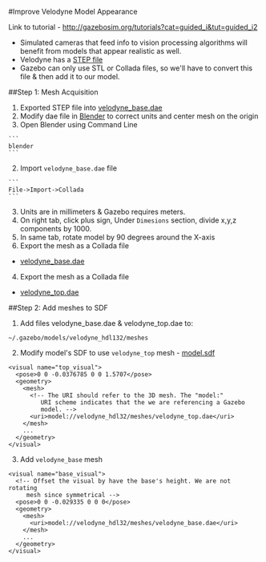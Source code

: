 #Improve Velodyne Model Appearance 

Link to tutorial - http://gazebosim.org/tutorials?cat=guided_i&tut=guided_i2

- Simulated cameras that feed info to vision processing algorithms will benefit from models that appear realistic as well.
- Velodyne has a [STEP file](https://github.com/mperez13/ROS-Tutorials/blob/master/Downloads/HDL32E_Outline_Model.STEP)
- Gazebo can only use STL or Collada files, so we'll have to convert this file & then add it to our model.

##Step 1: Mesh Acquisition

1. Exported STEP file into [velodyne_base.dae](https://github.com/mperez13/ROS-Tutorials/blob/master/.gazebo/models/velodyne/meshes/velodyne_base.dae)
2. Modify dae file in [Blender](https://www.blender.org/) to correct units and center mesh on the origin
  1. Open Blender using Command Line
  
    ```
    blender
    ```
  2. Import `velodyne_base.dae` file
  
    ```
    File->Import->Collada
    ```
  3. Units are in millimeters & Gazebo requires meters.
  4. On right tab, click plus sign, Under `Dimesions` section, divide x,y,z components by 1000.
  5. In same tab, rotate model by 90 degrees around the X-axis
3. Export the mesh as a Collada file 
  - [velodyne_base.dae](https://github.com/mperez13/ROS-Tutorials/blob/master/.gazebo/models/velodyne/meshes/velodyne_base.dae)
4. Export the mesh as a Collada file 
  - [velodyne_top.dae](https://github.com/mperez13/ROS-Tutorials/blob/master/.gazebo/models/velodyne/meshes/velodyne_top.dae)

##Step 2: Add meshes to SDF

1. Add files velodyne_base.dae & velodyne_top.dae to:

  ```
  ~/.gazebo/models/velodyne_hdl132/meshes
  ```
2. Modify model's SDF to use `velodyne_top` mesh - [model.sdf](https://github.com/mperez13/ROS-Tutorials/blob/master/.gazebo/models/velodyne_hdl32/model.sdf)

  ```
  <visual name="top_visual">
    <pose>0 0 -0.0376785 0 0 1.5707</pose>
    <geometry>
      <mesh>
        <!-- The URI should refer to the 3D mesh. The "model:" 
           URI scheme indicates that the we are referencing a Gazebo
           model. -->
        <uri>model://velodyne_hdl32/meshes/velodyne_top.dae</uri>
      </mesh>
      ...
    </geometry>
  </visual>
  ```
3. Add `velodyne_base` mesh 
  
  ```
  <visual name="base_visual">
    <!-- Offset the visual by have the base's height. We are not rotating
       mesh since symmetrical -->
    <pose>0 0 -0.029335 0 0 0</pose>
    <geometry>
      <mesh>
        <uri>model://velodyne_hdl32/meshes/velodyne_base.dae</uri>
      </mesh>
      ...
    </geometry> 
  </visual>
  ```
  
